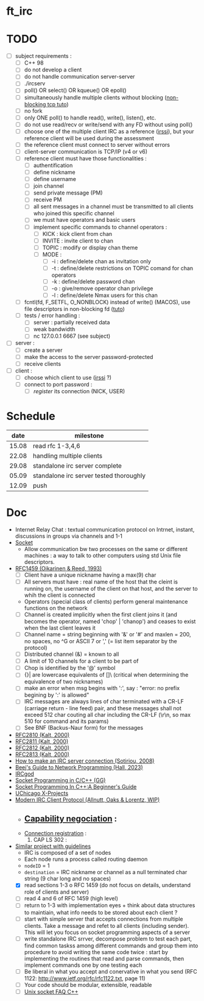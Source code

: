 # ft_irc

# TODO

- [ ] subject requirements :
	- [ ] C++ 98
	- [ ] do not develop a client
	- [ ] do not handle communication server-server
	- [ ] ./ircserv <port> <password>
	- [ ] poll() OR select() OR kqueue() OR epoll()
	- [ ] simultaneously handle multiple clients without blocking ([non-blocking tcp tuto](https://bousk.developpez.com/cours/reseau-c++/TCP/06-client-non-bloquant/))
	- [ ] no fork
	- [ ] only ONE poll() to handle read(), write(), listen(), etc.
	- [ ] do not use read/recv or write/send with any FD without using poll()
	- [ ] choose one of the multiple client IRC as a reference ([irssi](https://irssi.org/)), but your reference client will be used during the assessment
	- [ ] the reference client must connect to server without errors
	- [ ] client-server communication is TCP/IP (v4 or v6)
	- [ ] reference client must have those functionalities :
		- [ ] authentification
		- [ ] define nickname
		- [ ] define username
		- [ ] join channel
		- [ ] send private message (PM)
		- [ ] receive PM
		- [ ] all sent messages in a channel must be transmitted to all clients who joined this specific channel
		- [ ] we must have operators and basic users
		- [ ] implement specific commands to channel operators :
			- [ ] KICK : kick client from chan
			- [ ] INVITE : invite client to chan
			- [ ] TOPIC : modify or display chan theme
			- [ ] MODE :
				- [ ] -i : define/delete chan as invitation only
				- [ ] -t : define/delete restrictions on TOPIC comand for chan operators
				- [ ] -k : define/delete password chan
				- [ ] -o : give/remove operator chan privilege
				- [ ] -l : define/delete Nmax users for this chan
	- [ ] fcntl(fd, F_SETFL, O_NONBLOCK) instead of write() (MACOS), use file descriptors in non-blocking fd ([tuto](https://www.linuxtoday.com/blog/blocking-and-non-blocking-i-0/))
	- [ ] tests / error handling :
		- [ ] server : partially received data
		- [ ] weak bandwidth
		- [ ] nc 127.0.0.1 6667 (see subject)
- [ ] server :
	- [ ] create a server
	- [ ] make the access to the server password-protected
	- [ ] receive clients
- [ ] client :
	- [ ] choose which client to use ([irssi](https://irssi.org/) ?)
	- [ ] connect to port password :
		- [ ] *register* its connection (NICK, USER)

# Schedule

| date  | milestone                               |
|-------|-----------------------------------------|
| 15.08 | read rfc 1-3,4,6                        |
| 22.08 | handling multiple clients               |
| 29.08 | standalone irc server complete          |
| 05.09 | standalone irc server tested thoroughly |
| 12.09 | push                                    |

# Doc

- Internet Relay Chat : textual communication protocol on Intrnet, instant, discussions in groups via channels and 1-1
- [Socket](https://www.tutorialspoint.com/unix_sockets/what_is_socket.htm)
	- Allow communication bw two processes on the same or different machines : a way to talk to other computers using std Unix file descriptors.
- [RFC1459 (Oikarinen & Reed, 1993)](https://datatracker.ietf.org/doc/html/rfc1459)
	- [ ] Client have a unique nickname having a max(9) char
	- [ ] All servers must have : real name of the host that the cleint is running on, the username of the client on that host, and the server to whih the client is connected
	- Operators (special class of clients) perform general maintenance functions on the network
	- [ ] Channel is created implicitly when the first client joins it (and becomes the operator, named 'chop' | 'chanop') and ceases to exist when the last client leaves it
	- [ ] Channel name = string beginning with '&' or '#' and maxlen = 200, no spaces, no ^G or ASCII 7 or ',' (= list item separator by the protocol)
	- [ ] Distributed channel (&) = known to all
	- [ ] A limit of 10 channels for a client to be part of
	- [ ] Chop is identified by the '@' symbol 
	- [ ] {}| are lowercase equivalents of []\ (critical when determining the equivalence of two nicknames)
	- [ ] make an error when msg begins with ':', say : "error: no prefix begining by ':' is allowed"
	- [ ] IRC messages are always lines of char terminated with a CR-LF (carriage return - line feed) pair, and these messages shall not exceed 512 char couting all char including the CR-LF (\r\n, so max 510 for command and its params)
	- [ ] See BNF (Backus-Naur form) for the messages
- [RFC2810 (Kalt, 2000)](https://datatracker.ietf.org/doc/html/rfc2810)
- [RFC2811 (Kalt, 2000)](https://datatracker.ietf.org/doc/html/rfc2811)
- [RFC2812 (Kalt, 2000)](https://datatracker.ietf.org/doc/html/rfc2812)
- [RFC2813 (Kalt, 2000)](https://datatracker.ietf.org/doc/html/rfc2813)
- [How to make an IRC server connection (Sotiriou, 2008)](https://oramind.com/tutorial-how-to-make-an-irc-server-connection/)
- [Beej's Guide to Network Programming (Hall, 2023)](https://beej.us/guide/bgnet/html/)
- [IRCgod](https://ircgod.com/posts/)
- [Socket Programming in C/C++ (GG)](https://www.geeksforgeeks.org/socket-programming-cc/)
- [Socket Programming In C++:A Beginner's Guide](https://marketsplash.com/tutorials/cpp/cplusplus-scoket/)
- [UChicago X-Projects](http://chi.cs.uchicago.edu/chirc/irc_examples.html)
- [Modern IRC Client Protocol (Allnutt, Oaks & Lorentz, WIP)](https://modern.ircdocs.horse/)
	- [Capability negociation](https://modern.ircdocs.horse/#capability-negotiation) :
		-  
	- [Connection registration](https://modern.ircdocs.horse/#connection-registration) :
		1. CAP LS 302 : 
- [Similar project with guidelines](https://www.cs.cmu.edu/~srini/15-441/S10/project1/pj1_description.pdf)
	- IRC is composed of a set of nodes
	- Each node runs a process called routing daemon
	- `nodeID` = 1
	- `destination` = IRC nickname or channel as a null terminated char string (9 char long and no spaces)
	- [X] read sections 1-3 o RFC 1459 (do not focus on details, understand role of clients and server)
	- [ ] read 4 and 6 of RFC 1459 (high level)
	- [ ] return to 1-3 with implementation eyes + think about data structures to maintiain, what info needs to be stored about each client ?
	- [ ] start with simple server that accepts connections from multiple clients. Take a message and refet to all clients (including sender). This will let you focus on socket programming aspects of a server
	- [ ] write standalone IRC srrver, decompose problem to test each part, find common taskss among different commands and group them into procedure to avoid writing the same code twice : start by implementing the routines that read and parse commands, then implement commands one by one testing each
	- [ ] Be liberal in what you accept and conervative in what you send (RFC 1122: http://www.ietf.org/rfc/rfc1122.txt, page 11)
	- [ ] Your code should be modular, extensible, readable
	- [ ] [Unix socket FAQ C++](http://developerweb.net/viewforum.php?id=59)

<!--
#include <arpa/inet.h>	// htons(), htonl(), htohl(), inet_addr(), inet_ntoa()
#include <fcntl.h>		// fcntl()
#include <netdb.h> 		// getprotobyname(), gethostbyname(), getaddrinfo(), freeaddrinfo()
#include <poll.h>		// poll()
#include <signal.h>		// signal(), sigaction()
#include <sys/socket.h>	// socket(), setsockopt(), getsockname(), getaddrinfo(), freeaddrinfo(), bind(), connect(), listen(), accept(), send(), recv()
#include <sys/stat.h>	// fstat()
#include <sys/types.h>	// getaddrinfo(), freeaddrinfo(), connect()
#include <unistd.h>		// close(), lseek()
-->
